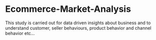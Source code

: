 # Ecommerce-Market-Analysis
This study is carried out for data driven insights about business and to understand customer, seller behaviours, product behavior and channel behavior etc...
